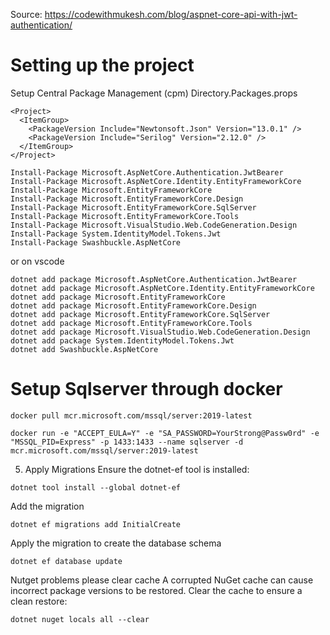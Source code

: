 Source: https://codewithmukesh.com/blog/aspnet-core-api-with-jwt-authentication/

# Setting up the project

Setup Central Package Management (cpm)
Directory.Packages.props

```
<Project>
  <ItemGroup>
    <PackageVersion Include="Newtonsoft.Json" Version="13.0.1" />
    <PackageVersion Include="Serilog" Version="2.12.0" />
  </ItemGroup>
</Project>

```

```
Install-Package Microsoft.AspNetCore.Authentication.JwtBearer
Install-Package Microsoft.AspNetCore.Identity.EntityFrameworkCore
Install-Package Microsoft.EntityFrameworkCore
Install-Package Microsoft.EntityFrameworkCore.Design
Install-Package Microsoft.EntityFrameworkCore.SqlServer
Install-Package Microsoft.EntityFrameworkCore.Tools
Install-Package Microsoft.VisualStudio.Web.CodeGeneration.Design
Install-Package System.IdentityModel.Tokens.Jwt
Install-Package Swashbuckle.AspNetCore
```

or on vscode
```
dotnet add package Microsoft.AspNetCore.Authentication.JwtBearer
dotnet add package Microsoft.AspNetCore.Identity.EntityFrameworkCore
dotnet add package Microsoft.EntityFrameworkCore
dotnet add package Microsoft.EntityFrameworkCore.Design
dotnet add package Microsoft.EntityFrameworkCore.SqlServer
dotnet add package Microsoft.EntityFrameworkCore.Tools
dotnet add package Microsoft.VisualStudio.Web.CodeGeneration.Design
dotnet add package System.IdentityModel.Tokens.Jwt
dotnet add Swashbuckle.AspNetCore
```

# Setup Sqlserver through docker

```
docker pull mcr.microsoft.com/mssql/server:2019-latest
```

```
docker run -e "ACCEPT_EULA=Y" -e "SA_PASSWORD=YourStrong@Passw0rd" -e "MSSQL_PID=Express" -p 1433:1433 --name sqlserver -d mcr.microsoft.com/mssql/server:2019-latest
```

5. Apply Migrations
Ensure the dotnet-ef tool is installed:
```
dotnet tool install --global dotnet-ef
```
Add the migration
```
dotnet ef migrations add InitialCreate
```

Apply the migration to create the database schema
```
dotnet ef database update
```


Nutget problems please clear cache
A corrupted NuGet cache can cause incorrect package versions to be restored. Clear the cache to ensure a clean restore:
```
dotnet nuget locals all --clear
```